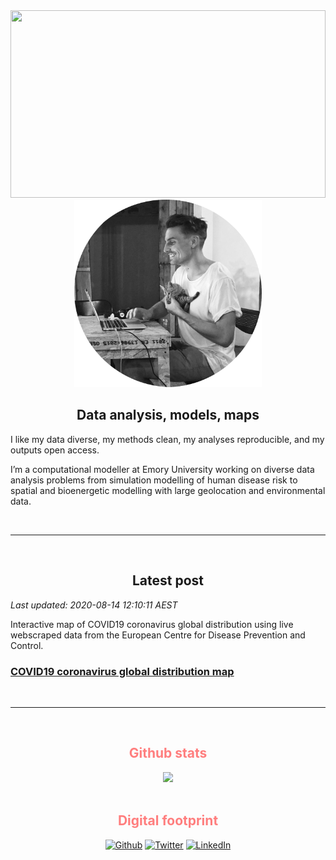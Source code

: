 <div align="center">
	<img src="https://media-exp1.licdn.com/dms/image/C4E16AQH6yL6_EmGMcQ/profile-displaybackgroundimage-shrink_350_1400/0?e=1603324800&v=beta&t=l4O1jYQZ344gHP0xSJfvIBlo763QtE9M7g_Imb9wYX4" width="100%" height="300" >
</div>



<div align="center">
	<img src="https://github.com/darwinanddavis/DataPortfolio/raw/gh-pages/img/mm.png" width="300" height="300" >
	<h2>Data analysis, models, maps</h2>
</div>

I like my data diverse, my methods clean, my analyses reproducible, and my outputs open access.    

I’m a computational modeller at Emory University working on diverse data analysis problems from simulation modelling of human disease risk to spatial and bioenergetic modelling with large geolocation and environmental data.               

<br>   
  
******   

<br>  

<div align="center">
	<h2>Latest post</h2>
</div>

_Last updated: 2020-08-14 12:10:11 AEST_                 

Interactive map of COVID19 coronavirus global distribution using live webscraped data from the European Centre for Disease Prevention and Control.  

<h3> 
	<a href="https://darwinanddavis.github.io/DataPortfolio/spatial/">COVID19 coronavirus global distribution map</a>
</h3>

<br>   
  
******   

<br>   

<div align="center">
	<h2 style="color:#FF7E7E">Github stats</h2>
	<img src='https://github-readme-stats.vercel.app/api?username=darwinanddavis&show_icons=true&count_private=true'/>
	<!-- <img src='https://github-readme-stats.vercel.app/api/top-langs/?username=darwinanddavis&hide_langs_below=4'/> -->
</div>

<br>

<div align="center">
	<h2 style="color:#FF7E7E">Digital footprint</h2>
	<p>
		<a href="https://github.com/darwinanddavis" target="_blank">
			<img alt="Github" src="https://img.shields.io/badge/GitHub-%2312100E.svg?&style=for-the-badge&logo=Github&logoColor=white" /></a> 
		<a href="https://twitter.com/darwinanddavis" target="_blank">
			<img alt="Twitter" src="https://img.shields.io/badge/twitter-%231DA1F2.svg?&style=for-the-badge&logo=twitter&logoColor=white" /></a> 
		<a href="https://www.linkedin.com/in/mmalishev" target="_blank">
			<img alt="LinkedIn" src="https://img.shields.io/badge/linkedin-%230077B5.svg?&style=for-the-badge&logo=linkedin&logoColor=white" /></a> 
	</p>
</div>


